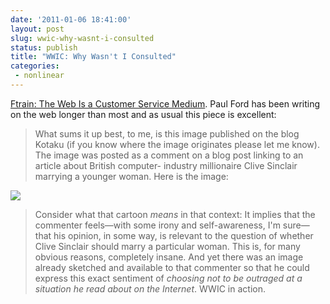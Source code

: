 ```yaml
---
date: '2011-01-06 18:41:00'
layout: post
slug: wwic-why-wasnt-i-consulted
status: publish
title: "WWIC: Why Wasn't I Consulted"
categories:
 - nonlinear
---
```


[Ftrain: The Web Is a Customer Service Medium][1]. Paul Ford has been writing on the web longer than most and as usual this piece is excellent:

> What sums it up best, to me, is this image published on the blog Kotaku (if you know where the image originates please let me know). The image was posted as a comment on a blog post linking to an article about British computer- industry millionaire Clive Sinclair marrying a younger woman. Here is the image:

[![][2]][2]

> Consider what that cartoon _means_ in that context: It implies that the commenter feels—with some irony and self-awareness, I'm sure—that his opinion, in some way, is relevant to the question of whether Clive Sinclair should marry a particular woman. This is, for many obvious reasons, completely insane. And yet there was an image already sketched and available to that commenter so that he could express this exact sentiment of _choosing not to be outraged at a situation he read about on the Internet_. WWIC in action.

   [1]: http://www.ftrain.com/wwic.html

   [2]: /assets/2011/01/imokay.png
